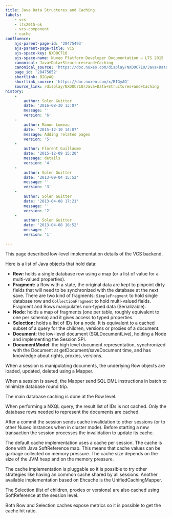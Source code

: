 ```yaml
---
title: Java Data Structures and Caching
labels:
    - vcs
    - lts2015-ok
    - vcs-component
    - cache
confluence:
    ajs-parent-page-id: '28475493'
    ajs-parent-page-title: VCS
    ajs-space-key: NXDOC710
    ajs-space-name: Nuxeo Platform Developer Documentation — LTS 2015
    canonical: Java+Data+Structures+and+Caching
    canonical_source: 'https://doc.nuxeo.com/display/NXDOC710/Java+Data+Structures+and+Caching'
    page_id: '28475652'
    shortlink: BIGyAQ
    shortlink_source: 'https://doc.nuxeo.com/x/BIGyAQ'
    source_link: /display/NXDOC710/Java+Data+Structures+and+Caching
history:
    - 
        author: Solen Guitter
        date: '2016-08-30 13:07'
        message: ''
        version: '6'
    - 
        author: Manon Lumeau
        date: '2015-12-10 14:07'
        message: Adding related pages
        version: '5'
    - 
        author: Florent Guillaume
        date: '2015-12-09 15:20'
        message: details
        version: '4'
    - 
        author: Solen Guitter
        date: '2013-09-04 15:52'
        message: ''
        version: '3'
    - 
        author: Solen Guitter
        date: '2013-04-08 17:21'
        message: ''
        version: '2'
    - 
        author: Solen Guitter
        date: '2013-04-08 16:52'
        message: ''
        version: '1'

---
```

This page described low-level implementation details of the VCS backend.

Here is a list of Java objects that hold data:

*   **Row:**&nbsp;holds a single database row using a map (or a list of value for a multi-valued properties).
*   **Fragment:**&nbsp;a Row with a state, the original data are kept to pinpoint dirty fields that will need to be synchronized with the database at the next save. There are two kind of fragments: `SimpleFragment` to hold single database row and `CollectionFragment` to hold multi-valued fields. Fragment and Rows manipulates non-typed data (Serializable).
*   **Node**: holds a map of fragments (one per table, roughly equivalent to one per schema) and it gives access to typed properties.
*   **Selection:**&nbsp;holds a list of IDs for a node. It is equivalent to a cached subset of a query for the children, versions or proxies of a document.
*   **Document**: the low-level document (SQLDocumentLive), holding a Node and implementing the Session SPI.
*   **DocumentModel**: the high level document representation, synchronized with the Document at getDocument/saveDocument time, and has knowledge about rights, proxies, versions.

When a session is manipulating documents, the underlying Row objects are loaded, updated, deleted using a Mapper.

When a session is saved, the Mapper send SQL DML instructions in batch to minimize database round trip.

The main database caching is done at the Row level.

When performing a NXQL query, the result list of IDs is not cached. Only the database rows needed to represent the documents are cached.

After a commit the session sends cache invalidation to other sessions (or to other Nuxeo instances when in cluster mode). Before starting a new transaction the session processes the invalidation to update its cache.

The default cache implementation uses a cache per session. The cache is done with Java SoftReference map. This means that cache values can be garbage collected on memory pressure. The cache size depends on the size of the JVM heap and on the memory pressure.

The cache implementation is pluggable so it is possible to try other strategies like having an common cache shared by all sessions. Another available implementation based on Ehcache is the&nbsp;UnifiedCachingMapper.

The Selection (list of children, proxies or versions) are also cached using SoftReference at the session level.

Both Row and Selection caches expose metrics so it is possible to get the cache hit ratio.

&nbsp;